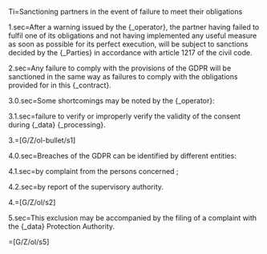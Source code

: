 Ti=Sanctioning partners in the event of failure to meet their obligations

1.sec=After a warning issued by the {_operator}, the partner having failed to fulfil one of its obligations and not having implemented any useful measure as soon as possible for its perfect execution, will be subject to sanctions decided by the {_Parties} in accordance with article 1217 of the civil code.

2.sec=Any failure to comply with the provisions of the GDPR will be sanctioned in the same way as failures to comply with the obligations provided for in this {_contract}. 

3.0.sec=Some shortcomings may be noted by the {_operator}: 

3.1.sec=failure to verify or improperly verify the validity of the consent during {_data} {_processing}.

3.=[G/Z/ol-bullet/s1]

4.0.sec=Breaches of the GDPR can be identified by different entities:

4.1.sec=by complaint from the persons concerned ;

4.2.sec=by report of the supervisory authority.

4.=[G/Z/ol/s2]

5.sec=This exclusion may be accompanied by the filing of a complaint with the {_data} Protection Authority.

=[G/Z/ol/s5]
